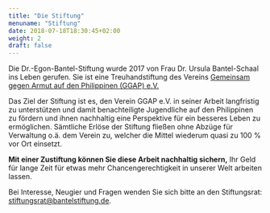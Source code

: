 ```yaml
---
title: "Die Stiftung"
menuname: "Stiftung"
date: 2018-07-18T18:30:45+02:00
weight: 2
draft: false
---
```

Die Dr.-Egon-Bantel-Stiftung wurde 2017 von Frau Dr. Ursula Bantel-Schaal ins
Leben gerufen. Sie ist eine Treuhandstiftung des Vereins
[Gemeinsam gegen Armut auf den Philippinen (GGAP) e.V.][1]

Das Ziel der Stiftung ist es, den Verein GGAP e.V. in seiner Arbeit langfristig
zu unterstützen und damit benachteiligte Jugendliche auf den Philippinen zu
fördern und ihnen nachhaltig eine Perspektive für ein besseres Leben zu
ermöglichen. Sämtliche Erlöse der Stiftung fließen ohne Abzüge für Verwaltung
o.ä. dem Verein zu, welcher die Mittel wiederum quasi zu 100 % vor Ort einsetzt. 

**Mit einer Zustiftung können Sie diese Arbeit nachhaltig sichern,** Ihr Geld für
lange Zeit für etwas mehr Chancengerechtigkeit in unserer Welt arbeiten lassen. 

Bei Interesse, Neugier und Fragen wenden Sie sich bitte an den Stiftungsrat:
[stiftungsrat@bantelstiftung.de][2].

[1]: #verein
[2]: mailto:stiftungsrat@gemeinsam-gegen-armut.org

